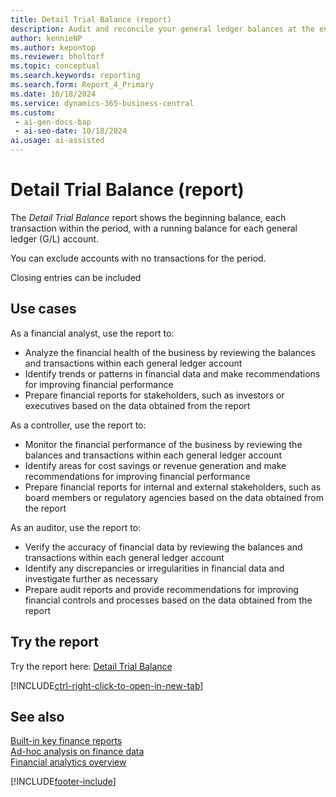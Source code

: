 ```yaml
---
title: Detail Trial Balance (report)
description: Audit and reconcile your general ledger balances at the end of the period by seeing the net change, opening balance, each transaction within the period and the closing balance grouped by G/L account.
author: kennieNP
ms.author: kepontop
ms.reviewer: bholtorf
ms.topic: conceptual
ms.search.keywords: reporting
ms.search.form: Report_4_Primary
ms.date: 10/18/2024
ms.service: dynamics-365-business-central
ms.custom:
 - ai-gen-docs-bap
 - ai-seo-date: 10/18/2024
ai.usage: ai-assisted
---
```


# Detail Trial Balance (report)

The *Detail Trial Balance* report shows the beginning balance, each transaction within the period, with a running balance for each general ledger (G/L) account.

You can exclude accounts with no transactions for the period. 

Closing entries can be included

## Use cases

<!-- 
Prompt

Below is a report in an ERP system. Provide 3-4 use cases for different personas working with core finance.
Format like this:    
  
As a <persona>, use the report to    
* use case 1  
* use case 2    

Do not capitalize the persona names. 

Do not start lines with "Use the data to"

## Report description
Shows a detailed trial balance for selected general ledger accounts. You can define which accounts are included in the report by setting filters. Use this report at the close of an accounting period or fiscal year.

### What the report does
The *Detail Trial Balance* report shows the beginning balance, each transaction within the period, with a running balance for each general ledger (G/L) account.

You can exclude accounts with no transactions for the period. 

Closing entries can be included.


### Use cases
Audit and reconcile your general ledger balances at the end of the period by seeing the net change, opening balance, each transaction within the period and the closing balance grouped by G/L account.
This report helps businesses review and verify the accuracy of their financial data by providing a comprehensive view of all account balances and the individual transactions that affect them.

Please include your data sources and URLs

-->


As a financial analyst, use the report to:
* Analyze the financial health of the business by reviewing the balances and transactions within each general ledger account
* Identify trends or patterns in financial data and make recommendations for improving financial performance
* Prepare financial reports for stakeholders, such as investors or executives based on the data obtained from the report

As a controller, use the report to:
* Monitor the financial performance of the business by reviewing the balances and transactions within each general ledger account
* Identify areas for cost savings or revenue generation and make recommendations for improving financial performance
* Prepare financial reports for internal and external stakeholders, such as board members or regulatory agencies based on the data obtained from the report

As an auditor, use the report to:
* Verify the accuracy of financial data by reviewing the balances and transactions within each general ledger account
* Identify any discrepancies or irregularities in financial data and investigate further as necessary
* Prepare audit reports and provide recommendations for improving financial controls and processes based on the data obtained from the report


## Try the report

Try the report here: [Detail Trial Balance](https://businesscentral.dynamics.com?report=4)

[!INCLUDE[ctrl-right-click-to-open-in-new-tab](../includes/ctrl-right-click-to-open-in-new-tab.md)]


## See also

[Built-in key finance reports](../finance-reports.md)  
[Ad-hoc analysis on finance data](../ad-hoc-analysis-finance.md)  
[Financial analytics overview](../bi.md)  

[!INCLUDE[footer-include](../includes/footer-banner.md)]
